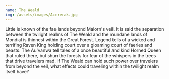 ```yaml
---
name: The Weald
img: /assets/images/Acererak.jpg
---
```

Little is known of the fae lands beyond Malorn's veil. It is said the separation between the twilight realms of The Weald and the mundane lands of Mondial is thinnest within the Great Forest. Legend tells of a wicked and terrifing Raven King holding court over a gloaming court of faeries and beasts. The Au'vanwa tell tales of a once beautiful and kind Horned Queen that ruled there, but shun the forests for fear of the whispers in the trees that drive travelers mad. If The Weald can hold such power over travelers from beyond the veil, what effects could traveling within the twilight realm itself have? 